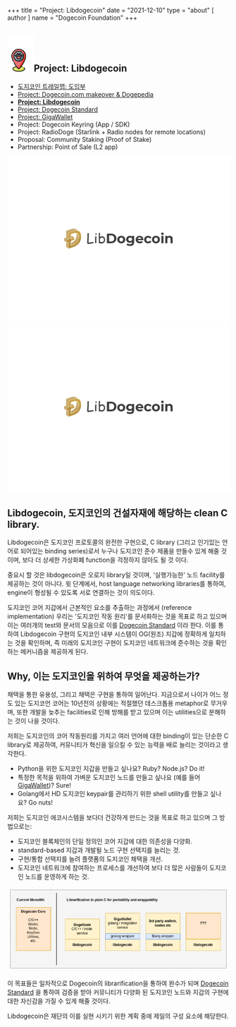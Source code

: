 +++
title = "Project: Libdogecoin"
date = "2021-12-10"
type = "about"
[ author ]
name = "Dogecoin Foundation"
+++

<section class="presentation">
<div class="left">

<div class="title">


 ## <img width="60px" style='display: inline;' src="/marker.png"/>Project: Libdogecoin 

<div class="underline"></div>
</div>

<div class="description">
 
* [도지코인 트레일맵: 도입부](/kr/trailmap/prologue/) 
* [Project: Dogecoin.com makeover & Dogepedia](/kr/trailmap/website/)
* [**Project: Libdogecoin**](/kr/trailmap/libdogecoin/)
* [Project: Dogecoin Standard](/kr/trailmap/standard/)
* [Project: GigaWallet](/kr/trailmap/gigawallet/)
* Project: Dogecoin Keyring (App / SDK)
* Project: RadioDoge (Starlink + Radio nodes for remote locations)
* Proposal: Community Staking (Proof of Stake)
* Partnership: Point of Sale (L2 app) 
</div>

</div>

<div class="right">
<img class="dogegoin-light" src="/logo-libdogecoin.jpg" alt="Dogecoin logo">
<img class="dogegoin-dark" src="/logo-libdogecoin.jpg" alt="Dogecoin logo">
</div>


</section>

<section class='board'>

## Libdogecoin, 도지코인의 건설자재에 해당하는 clean C library.

Libdogecoin은 도지코인 프로토콜의 완전한 구현으로,
C library (그리고 인기있는 언어로 되어있는 binding series)로서
누구나 도지코인 준수 제품을 만들수 있게 해줄 것이며, 보다 더 상세한
가상화폐 function을 걱정하지 않아도 될 것 이다.

중요시 할 것은 libdogecoin은 오로지 library일 것이며,
'실행가능한' 노드 facility를 제공하는 것이 아니다. 윗 단계에서, 
host language networking libraries를 통하여, engine이 
형성될 수 있도록 서로 연결하는 것이 의도이다.

도지코인 코어 지갑에서 근본적인 요소를 추출하는 과정에서 (reference implementation)
우리는 '도지코인 작동 원리'를 문서화하는 것을 목표로 하고 있으며
이는 여러개의 test와 문서의 모음으로 이를 [Dogecoin Standard](/kr/trailmap/standard) 이라 한다.
이를 통하여 Libdogecoin 구현의 도지코인 내부 시스템이
OG(원조) 지갑에 정확하게 일치하는 것을 확인하며, 즉
미래의 도지코인 구현이 도지코인 네트워크에 준수하는 것을
확인 하는 메커니즘을 제공하게 된다.

## Why, 이는 도지코인을 위하여 무엇을 제공하는가?

채택을 통한 유용성, 그리고 채택은 구현을 통하여 일어난다. 
지금으로서 나이가 어느 정도 있는  도지코언 코어는 10년전의 상황에는 적절했던 
데스크톱용 metaphor로 무거우며, 또한 개발을 늦추는 facilities로 인해 방해를 받고 있으며
이는 utilities으로 분해하는 것이 나을 것이다.

저희는 도지코인의 코어 작동원리를 가지고
여러 언어에 대한 binding이 있는 단순한 C library로 제공하여,
커뮤니티가 혁신을 일으킬 수 있는 능력을 배로 늘리는 것이라고 생각한다.

* Python을 위한 도지코인 지갑을 만들고 싶나요? Ruby? Node.js? Do it!
* 특정한 목적을 위하여 가벼운 도지코인 노드를 만들고 싶나요 (예를 들어 [GigaWallet](/kr/trailmap/gigawallet))? Sure!
* Golang에서 HD 도지코인 keypair를 관리하기 위한 shell utility를 만들고 싶나요? Go nuts! 

저희는 도지코인 에코시스템을 보다더 건강하게 만드는 것을 목표로 하고 있으며 그 방법으로는:

* 도지코인 블록체인의 단일 정의인 코어 지갑에 대한 의존성을 다양화. 
* standard-based 지갑과 개발될 노드 구현 선택지를 늘리는 것. 
* 구현/통합 선택지를 늘려 플랫폼의 도지코인 채택을 개선. 
* 도지코인 네트워크에 참여하는 프로세스를 개선하여 보다 더 많은 사람들이 도지코인 노드를 운영하게 하는 것. 

<img class='center' src="/libdogecoin-purpose.png">

이 목표들은 일차적으로 Dogecoin의 librarification을 통하여 완수가 되며
[Dogecoin Standard](/kr/trailmap/standard) 을 통하여 검증을 받아 커뮤니티가
다양화 된 도지코인 노드와 지갑의 구현에 대한 자신감을 가질 수 있게 해줄 것이다.

Libdogecoin은 재단의 이를 실현 시키기 위한 계획 중에 제일의 구성 요소에 해당한다.

</section>
